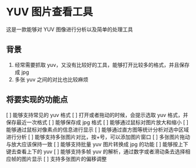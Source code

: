 # YUV 图片查看工具

这是一款能够对 YUV 图像进行分析以及简单的处理工具

## 背景

1. 经常需要抓取 yuv，又没有比较好的工具，能够打开比较多的格式，并且保存成 jpg
2. 多张 yuv 之间的对比也比较麻烦

## 将要实现的功能点

[ ] 能够支持常见的 yuv 格式
[ ] 打开或者拖动的时候，会提示选取 yuv 格式，并保存最近一次格式
[ ] 能够保存成 jpg 格式
[ ] 能够通过鼠标对图片放大和缩小
[ ] 能够通过鼠标对像素点的信息进行显示
[ ] 能够通过直方图等统计分析对选中区域进行分析
[ ] 能够支持多张图片对比，按+号，可以添加图片窗口
[ ] 多张图片拖动与放大应该保持一致
[ ] 能够支持批量 yuv 图片转换成 jpg 的功能
[ ] 能够按上下键去查看上下的 yuv
[ ] 能够支持多帧 yuv 的解析，通过数字或者滑动条去选择相应帧的图片显示
[ ] 支持多张图片的偏移调整
